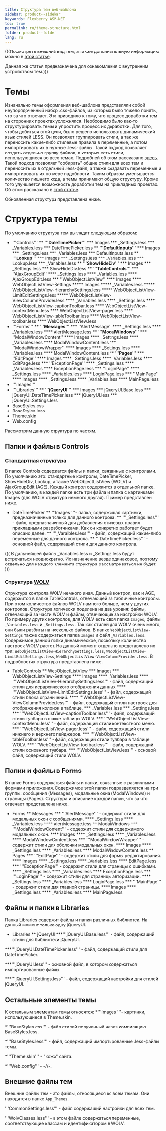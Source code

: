 ```yaml
---
title: Структура тем веб-шаблона
sidebar: product--sidebar
keywords: Flexberry ASP-NET
toc: true
permalink: ru/theme-structure.html
folder: product--folder
lang: ru
---
```




(((Посмотреть внешний вид тем, а также дополнительную информацию можно в [этой статье](choose-theme.html).

Данная же статья предназначена для ознакомления с внутренним устройством тем.)))

# Темы
Изначально темы оформления веб-шаблона представляли собой неупорядоченный набор .css-файлов, из которых было тяжело понять, что за что отвечает. Это приводило к тому, что процесс доработки тем на сторонних проектах усложнялся. Необходимо было как-то структурировать темы и упростить процесс их доработки. Для того, чтобы добиться этой цели, было решено использовать динамический язык стилей LESS. Он позволяет группировать стили, а так же переносить какие-либо стилевые правила в переменные, а потом импортировать их в нужные .less-файлы. Такой подход позволяет создать отдельно группу файлов, в которых есть стили, использующиеся во всех темах. Подробней об этом рассказано [здесь](base-theme-structure.html).
  Такой подход позволяет "собирать" общие стили для всех тем и переносить их в отдельный .less-файл, а также создавать переменные и импортировать их по мере надобности. Таким образом уменьшается количество лишнего кода, а темы принимают общую структуру. Кроме того улучшается возможность доработки тем на прикладных проектах. Об этом рассказано в  [этой статье](change-theme.html).

Обновленная структура представлена ниже.



# Структура темы

По умолчанию структура тем выглядит следующим образом:

* '''Controls'''
** '''__DateTimePicker__'''
*** Images
*** _Settings.less
*** _Variables.less
*** DateTimePicker.less
** '''__DefaultInputs__'''
*** Images
*** _Settings.less
*** _Variables.less
*** DefaultInputs.less
** '''__Lookup__'''
*** Images
*** _Settings.less
*** _Variables.less
*** Lookup.less
*** _Variables.less
** '''__ShowHideDiv__'''
*** Images
*** _Settings.less
*** ShowHideDiv.less
** '''__TableControls__'''
*** ''AjaxGroupEdit''
**** _Settings.less
**** _Variables.less
**** AjaxGroupEdit.less
*** ''WebObjectListView''
**** Images
**** WebObjectListView-Settings
***** Images
***** _Variables.less
***** WebObjectListView-HierarchySettings.less
***** WebObjectListView-LimitEditSettings.less
***** WebObjectListView-ViewColumnProvider.less
**** _Variables.less
**** _Settings.less
**** WebObjectListView-captionToolbar.less
**** WebObjectListView-contextMenu.less
**** WebObjectListView-pager.less
**** WebObjectListView-tableToolbar.less
**** WebObjectListView-toolbar.less
**** WebObjectListView.less
* '''Forms'''
** '''__Messages__'''
*** ''AlertMessage''
**** _Settings.less
**** _Variables.less
**** AlertMessage.less
** '''__ModalWindows__'''
*** ''ModalWindowContent''
**** Images
**** _Settings.less
**** _Variables.less
**** ModalWindowContent.less
*** ''ModalWindowWrapper''
**** Images
**** _Settings.less
**** _Variables.less
**** ModalWindowContent.less
** '''__Pages__'''
*** ''EditPage''
**** Images
**** _Settings.less
**** _Variables.less
**** EditPage.less
*** ''ExceptionPage''
**** _Settings.less
**** _Variables.less
**** ExceptionPage.less
*** ''LoginPage''
**** _Settings.less
**** _Variables.less
**** LoginPage.less
*** ''MainPage''
**** Images
**** _Settings.less
**** _Variables.less
**** MainPage.less
* '''Images'''
* '''Libraries'''
** '''__jQueryUI__'''
*** Images
*** jQueryUI.Base.less
*** jQueryUI.DateTimePicker.less
*** jQueryUI.less
*** jQueryUI.Settings.less
* BaseStyles.css
* BaseStyles.less
* Theme.skin
* Web.config

Рассмотрим данную структура по частям.

## Папки и файлы в Controls

### Стандартная структура
В папке Controls содержатся файлы и папки, связанные с контролами. По умолчанию это: стандартные контролы, DateTimePicker, ShowHideDiv, Lookup, а также WebObjectListView (WOLV) и AjaxGroupEdit (AGE). Каждый контрол содержится в отдельной папке. По умолчанию, в каждой папке есть три файла и папка с картинками Images (для WOLV структура немного другая). Пример представлен ниже.

* DateTimePicker
** '''Images '''- папка, содержащая картинки, предназначенные только для данного контрола.
** '''_Settings.less''' - файл, предназначенный для добавления стилевых правил прикладными разработчиками. Как он конкретно работает будет описано далее.
** '''_Varaibles.less''' - файл, содержащий какие-либо переменные для данного контрола.
** '''DateTimePicker.less''' - основной файл, содержащий стили для данного контрола.


(((
<msg type=note> В дальнейшей файлы _Variables.less и _Settings.less будут встречаться неоднократно. Их назначение везде одинаковое, поэтому отдельно для каждого элемента структура рассматриваться не будет. </msg>
)))

### Структура [WOLV](web-object-list-view.html)
Структура контрола WOLV немного иная. Данный контрол, как и AGE, содержится в папке TableControls, отвечающей за табличные контролы. При этом количество файлов WOLV намного больше, чем у других контролов. Структура логически поделена на два уровня: файлы, отвечающий за части WOLV и файлы, отвечающие за настройки WOLV. По примеру других контролов, для WOLV есть своя папка `Images`, файлы `_Variables.less` и `_Settings.less`. Так как стилей для WOLV очень много, они были разбиты на несколько файлов.
В папке `WebObjectListView-Settings` также содержаться папка `Images` и файл `_Variables.less`. Содержимое данной папки динамическое, поскольку количество настроек WOLV растет. На данный момент отдельно представлено их три: `WebObjectListView-HierarchySettings.less`, `WebObjectListView-LimitEditSettings.less`, `WebObjectListView-ViewColumnProvider.less`. 
В подробностях структура представлена ниже.

* TableControls
** WebObjectListView
*** Images
*** WebObjectListView-Settings
**** Images
**** _Variables.less
**** '''WebObjectListView-HierarchySettings.less''' - файл, содержащий стили для иерархического отображения данных
**** '''WebObjectListView-LimitEditSettings.less''' - файл, содержащий стили блока ограничений.
**** '''WebObjectListView-ViewColumnProvider.less''' - файл, содержащий стили настроек для отображения колонок в таблице.
*** _Variables.less
*** _Settings.less
*** '''WebObjectListView-captionToolbar.less''' - файл, содержащий стили тулбара в шапке таблицы WOLV.
*** '''WebObjectListView-contextMenu.less''' - файл, содержащий стили контекстного меню.
*** '''WebObjectListView-pager.less''' - файл, содержащий стили нижнего и верхнего пейджеров.
*** '''WebObjectListView-tableToolbar.less''' - файл, содержащий стили тулбара в таблице WOLV.
*** '''WebObjectListView-toolbar.less''' - файл, содержащий стили основного тулбара.
*** '''WebObjectListView.less''' - основой файл, содержащий стили WOLV.


## Папки и файлы в Forms

В папке Forms содержаться файлы и папки, связанные с различными формами приложения. Содержимое этой папки подразделяется на три группы: сообщения (Messages), модальные окна (ModalWindows) и страницы (Pages). Структура и описание каждой папки, что за что отвечает представлена ниже.

 
* Forms
** Messages
*** '''AlertMessage''' - содержит стили для модальных окон с сообщениями.
**** _Settings.less
**** _Variables.less
**** AlertMessage.less
** ModalWindows
*** '''ModalWindowContent''' - содержит стили для содержимого модальных окон.
**** Images
**** _Settings.less
**** _Variables.less
**** ModalWindowContent.less
*** '''ModalWindowWrapper''' - содержит стили для оболочки модальных окон.
**** Images
**** _Settings.less
**** _Variables.less
**** ModalWindowContent.less
** Pages
*** '''EditPage''' - содержит стили для формы редактирования.
**** Images
**** _Settings.less
**** _Variables.less
**** EditPage.less
*** '''ExceptionPage''' - содержит стили для страницы с ошибками.
**** _Settings.less
**** _Variables.less
**** ExceptionPage.less
*** '''LoginPage''' - содержит стили для страницы авторизации.
**** _Settings.less
**** _Variables.less
**** LoginPage.less
*** '''MainPage''' - содержит стили для главной страницы.
**** Images
**** _Settings.less
**** _Variables.less
**** MainPage.less


## Файлы и папки в Libraries

Папка Libraries содержит файлы и папки различных библиотек. На данный момент только одну jQueryUI.

* Libraries
** jQueryUI
***'''jQueryUI.Base.less''' - файл, содержащий стили для библиотеки jQueryUI.

***'''jQueryUI.DateTimePicker.less''' - файл, содержащий стили для DateTimePicker.

***'''jQueryUI.less''' - основной файл, в котором содержаться импортированные файлы.

***'''jQueryUI.Settings.less''' - файл, содержащий настройки для стилей jQueryUI.


## Остальные элементы темы

К остальным элементам темы относятся:
*'''Images '''- картинки, использующиеся в Theme.skin.

*'''BaseStyles.css''' - файл стилей полученный через компиляцию BaseStyles.less.

*'''BaseStyles.less''' - файл, содержащий импортированные .less-файлы темы.

*'''Theme.skin''' - "кожа" сайта.

*'''Web.config''' - -//-.


## Внешние файлы тем

Внешние файлы тем - это файлы, относящиеся ко всем темам. Они находятся в папке `App_Themes`.

'''CommonSettings.less''' - файл содержащий настройки для всех тем.

'''WolvClasses.less''' - в этом файле содержаться переменные, соответствующие классам и идентификатором в WOLV.
